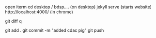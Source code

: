 open iterm
cd desktop / bdsp.... (on desktop)
jekyll serve (starts website)
http://localhost:4000/ (in chrome)

git diff
q

git add .
git commit -m "added cdac pig"
git push 
